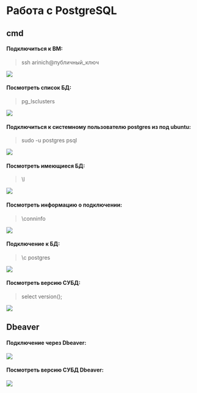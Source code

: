 # Работа с PostgreSQL
## cmd
#### Подключиться к ВМ:
> ssh arinich@публичный_ключ
<image src="https://github.com/ArinichElena/PostgreSQL/blob/main/подключение%20к%20БД.png">

#### Посмотреть список БД:
> pg_lsclusters
<image src="https://github.com/ArinichElena/PostgreSQL/blob/main/список%20БД.png">

#### Подключиться к системному пользователю postgres из под ubuntu:
> sudo -u postgres psql
<image src="https://github.com/ArinichElena/PostgreSQL/blob/main/подключение%20к%20пользователю.png">

#### Посмотреть имеющиеся БД:
> \l
<image src="https://github.com/ArinichElena/PostgreSQL/blob/main/имеющиеся%20БД.png">

#### Посмотреть информацию о подключении:
> \conninfo
<image src="https://github.com/ArinichElena/PostgreSQL/blob/main/информация%20о%20подключении.png">

#### Подключение к БД:
> \c postgres
<image src="https://github.com/ArinichElena/PostgreSQL/blob/main/подключение%20к%20БД.png">

#### Посмотреть версию СУБД:
> select version();
<image src="https://github.com/ArinichElena/PostgreSQL/blob/main/посмотреть%20версию%20СУБД.png">
  
## Dbeaver
#### Подключение через Dbeaver:
<image src="https://github.com/ArinichElena/PostgreSQL/blob/main/Dbeaver.png">
  
#### Посмотреть версию СУБД Dbeaver:
<image src="https://github.com/ArinichElena/PostgreSQL/blob/main/Dbeaver%20(version%20BD).png">  
